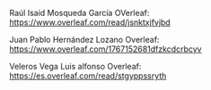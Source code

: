 Raúl Isaid Mosqueda García  OVerleaf: https://www.overleaf.com/read/jsnktxjfvjbd

Juan Pablo Hernández Lozano Overleaf: https://www.overleaf.com/1767152681dfzkcdcrbcyv

Veleros Vega Luis alfonso   Overleaf: https://es.overleaf.com/read/stgyppssryth

